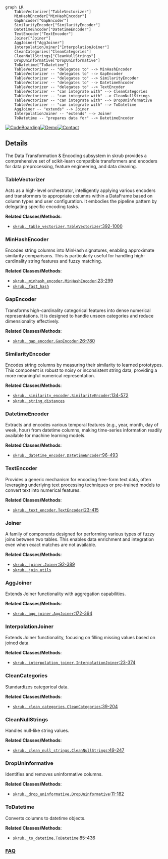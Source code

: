 ```mermaid
graph LR
    TableVectorizer["TableVectorizer"]
    MinHashEncoder["MinHashEncoder"]
    GapEncoder["GapEncoder"]
    SimilarityEncoder["SimilarityEncoder"]
    DatetimeEncoder["DatetimeEncoder"]
    TextEncoder["TextEncoder"]
    Joiner["Joiner"]
    AggJoiner["AggJoiner"]
    InterpolationJoiner["InterpolationJoiner"]
    CleanCategories["CleanCategories"]
    CleanNullStrings["CleanNullStrings"]
    DropUninformative["DropUninformative"]
    ToDatetime["ToDatetime"]
    TableVectorizer -- "delegates to" --> MinHashEncoder
    TableVectorizer -- "delegates to" --> GapEncoder
    TableVectorizer -- "delegates to" --> SimilarityEncoder
    TableVectorizer -- "delegates to" --> DatetimeEncoder
    TableVectorizer -- "delegates to" --> TextEncoder
    TableVectorizer -- "can integrate with" --> CleanCategories
    TableVectorizer -- "can integrate with" --> CleanNullStrings
    TableVectorizer -- "can integrate with" --> DropUninformative
    TableVectorizer -- "can integrate with" --> ToDatetime
    AggJoiner -- "extends" --> Joiner
    InterpolationJoiner -- "extends" --> Joiner
    ToDatetime -- "prepares data for" --> DatetimeEncoder
```

[![CodeBoarding](https://img.shields.io/badge/Generated%20by-CodeBoarding-9cf?style=flat-square)](https://github.com/CodeBoarding/GeneratedOnBoardings)[![Demo](https://img.shields.io/badge/Try%20our-Demo-blue?style=flat-square)](https://www.codeboarding.org/demo)[![Contact](https://img.shields.io/badge/Contact%20us%20-%20contact@codeboarding.org-lightgrey?style=flat-square)](mailto:contact@codeboarding.org)

## Details

The Data Transformation & Encoding subsystem in skrub provides a comprehensive set of scikit-learn compatible transformers and encoders for data preprocessing, feature engineering, and data cleaning.

### TableVectorizer
Acts as a high-level orchestrator, intelligently applying various encoders and transformers to appropriate columns within a DataFrame based on column types and user configuration. It embodies the pipeline pattern by delegating specific encoding tasks.


**Related Classes/Methods**:

- <a href="https://github.com/skrub-data/skrub/blob/main/skrub/_table_vectorizer.py#L392-L1000" target="_blank" rel="noopener noreferrer">`skrub._table_vectorizer.TableVectorizer`:392-1000</a>


### MinHashEncoder
Encodes string columns into MinHash signatures, enabling approximate similarity comparisons. This is particularly useful for handling high-cardinality string features and fuzzy matching.


**Related Classes/Methods**:

- <a href="https://github.com/skrub-data/skrub/blob/main/skrub/_minhash_encoder.py#L23-L299" target="_blank" rel="noopener noreferrer">`skrub._minhash_encoder.MinHashEncoder`:23-299</a>
- <a href="https://github.com/skrub-data/skrub/blob/main/skrub/_fast_hash.py" target="_blank" rel="noopener noreferrer">`skrub._fast_hash`</a>


### GapEncoder
Transforms high-cardinality categorical features into dense numerical representations. It is designed to handle unseen categories and reduce dimensionality effectively.


**Related Classes/Methods**:

- <a href="https://github.com/skrub-data/skrub/blob/main/skrub/_gap_encoder.py#L26-L780" target="_blank" rel="noopener noreferrer">`skrub._gap_encoder.GapEncoder`:26-780</a>


### SimilarityEncoder
Encodes string columns by measuring their similarity to learned prototypes. This component is robust to noisy or inconsistent string data, providing a more meaningful numerical representation.


**Related Classes/Methods**:

- <a href="https://github.com/skrub-data/skrub/blob/main/skrub/_similarity_encoder.py#L134-L572" target="_blank" rel="noopener noreferrer">`skrub._similarity_encoder.SimilarityEncoder`:134-572</a>
- <a href="https://github.com/skrub-data/skrub/blob/main/skrub/_string_distances.py" target="_blank" rel="noopener noreferrer">`skrub._string_distances`</a>


### DatetimeEncoder
Extracts and encodes various temporal features (e.g., year, month, day of week, hour) from datetime columns, making time-series information readily available for machine learning models.


**Related Classes/Methods**:

- <a href="https://github.com/skrub-data/skrub/blob/main/skrub/_datetime_encoder.py#L96-L493" target="_blank" rel="noopener noreferrer">`skrub._datetime_encoder.DatetimeEncoder`:96-493</a>


### TextEncoder
Provides a generic mechanism for encoding free-form text data, often leveraging underlying text processing techniques or pre-trained models to convert text into numerical features.


**Related Classes/Methods**:

- <a href="https://github.com/skrub-data/skrub/blob/main/skrub/_text_encoder.py#L23-L415" target="_blank" rel="noopener noreferrer">`skrub._text_encoder.TextEncoder`:23-415</a>


### Joiner
A family of components designed for performing various types of fuzzy joins between two tables. This enables data enrichment and integration even when exact matches are not available.


**Related Classes/Methods**:

- <a href="https://github.com/skrub-data/skrub/blob/main/skrub/_joiner.py#L92-L389" target="_blank" rel="noopener noreferrer">`skrub._joiner.Joiner`:92-389</a>
- <a href="https://github.com/skrub-data/skrub/blob/main/skrub/_join_utils.py" target="_blank" rel="noopener noreferrer">`skrub._join_utils`</a>


### AggJoiner
Extends Joiner functionality with aggregation capabilities.


**Related Classes/Methods**:

- <a href="https://github.com/skrub-data/skrub/blob/main/skrub/_agg_joiner.py#L172-L394" target="_blank" rel="noopener noreferrer">`skrub._agg_joiner.AggJoiner`:172-394</a>


### InterpolationJoiner
Extends Joiner functionality, focusing on filling missing values based on joined data.


**Related Classes/Methods**:

- <a href="https://github.com/skrub-data/skrub/blob/main/skrub/_interpolation_joiner.py#L23-L374" target="_blank" rel="noopener noreferrer">`skrub._interpolation_joiner.InterpolationJoiner`:23-374</a>


### CleanCategories
Standardizes categorical data.


**Related Classes/Methods**:

- <a href="https://github.com/skrub-data/skrub/blob/main/skrub/_clean_categories.py#L39-L204" target="_blank" rel="noopener noreferrer">`skrub._clean_categories.CleanCategories`:39-204</a>


### CleanNullStrings
Handles null-like string values.


**Related Classes/Methods**:

- <a href="https://github.com/skrub-data/skrub/blob/main/skrub/_clean_null_strings.py#L49-L247" target="_blank" rel="noopener noreferrer">`skrub._clean_null_strings.CleanNullStrings`:49-247</a>


### DropUninformative
Identifies and removes uninformative columns.


**Related Classes/Methods**:

- <a href="https://github.com/skrub-data/skrub/blob/main/skrub/_drop_uninformative.py#L11-L182" target="_blank" rel="noopener noreferrer">`skrub._drop_uninformative.DropUninformative`:11-182</a>


### ToDatetime
Converts columns to datetime objects.


**Related Classes/Methods**:

- <a href="https://github.com/skrub-data/skrub/blob/main/skrub/_to_datetime.py#L85-L436" target="_blank" rel="noopener noreferrer">`skrub._to_datetime.ToDatetime`:85-436</a>




### [FAQ](https://github.com/CodeBoarding/GeneratedOnBoardings/tree/main?tab=readme-ov-file#faq)